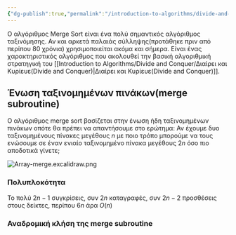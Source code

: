```yaml
---
{"dg-publish":true,"permalink":"/introduction-to-algorithms/divide-and-conquer/merge-sort/","created":"2025-03-30T01:56:02.802+02:00","updated":"2025-03-31T16:57:11.464+03:00"}
---
```




Ο αλγόριθμος Merge Sort είναι ένα πολύ σημαντικός αλγόριθμος ταξινόμησης. Αν και αρκετά παλαιάς σύλληψης(προτάθηκε πριν από περίπου 80 χρόνια) χρησιμοποιείται ακόμα και σήμερα. Είναι ένας χαρακτηριστικός αλγόριθμος που ακολουθεί την βασική αλγοριθμική στρατηγική του [[Introduction to Algorithms/Divide and Conquer/Διαίρει και Κυρίευε(Divide and Conquer)\|Διαίρει και Κυρίευε(Divide and Conquer)]]. 


## Ένωση ταξινομημένων πινάκων(merge subroutine)

Ο αλγόριθμος merge sort βασίζεται στην ένωση ήδη ταξινομημένων πινάκων οπότε θα πρέπει να απαντήσουμε στο ερώτημα: Αν έχουμε δυο ταξινομημένους πίνακες μεγέθους $n$ με ποιο τρόπο μπορούμε να τους ενώσουμε σε έναν ενιαίο ταξινομημένο πίνακα μεγέθους $2n$ όσο πιο αποδοτικά γίνετε;



![Array-merge.excalidraw.png](/img/user/Introduction%20to%20Algorithms/Divide%20and%20Conquer/Array-merge.excalidraw.png)

### Πολυπλοκότητα

Το πολύ $2n-1$ συγκρίσεις, συν $2n$ καταγραφές, συν $2n-2$ προσθέσεις στους δείκτες, περίπου $6n$ άρα $O(n)$




### Αναδρομική κλήση της merge subroutine





